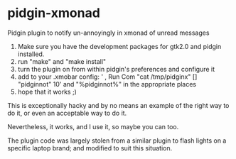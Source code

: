 pidgin-xmonad
=============

Pidgin plugin to notify un-annoyingly in xmonad of unread messages


1. Make sure you have the development packages for gtk2.0 and pidgin installed.
2. run "make" and "make install"
3. turn the plugin on from within pidgin's preferences and configure it
4. add to your .xmobar config:  ' , Run Com "cat /tmp/pidginx" [] "pidginnot" 10' and "%pidginnot%"  in the appropriate places
5. hope that it works ;)

This is exceptionally hacky and by no means an example of the right way to do it, or even an acceptable way to do it. 

Nevertheless, it works, and I use it, so maybe you can too.

The plugin code was largely stolen from a similar plugin to flash lights on a specific laptop brand; and modified to suit this situation.
